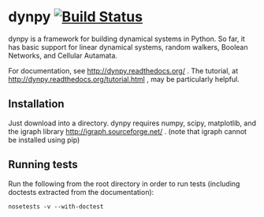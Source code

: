 dynpy [![Build Status](https://travis-ci.org/artemyk/dynpy.svg?branch=master)](https://travis-ci.org/artemyk/dynpy)
=====

dynpy is a framework for building dynamical systems in Python.  So far, it has basic support for linear dynamical systems, random walkers, Boolean Networks, and Cellular Autamata.

For documentation, see http://dynpy.readthedocs.org/ .  The tutorial, at http://dynpy.readthedocs.org/tutorial.html , may be particularly helpful.


Installation
------------
Just download into a directory.  dynpy requires numpy, scipy, matplotlib, and the igraph library http://igraph.sourceforge.net/ .  (note that igraph cannot be installed using pip)


Running tests
-------------

Run the following from the root directory in order to run tests (including doctests extracted from the documentation):

``nosetests -v --with-doctest``


